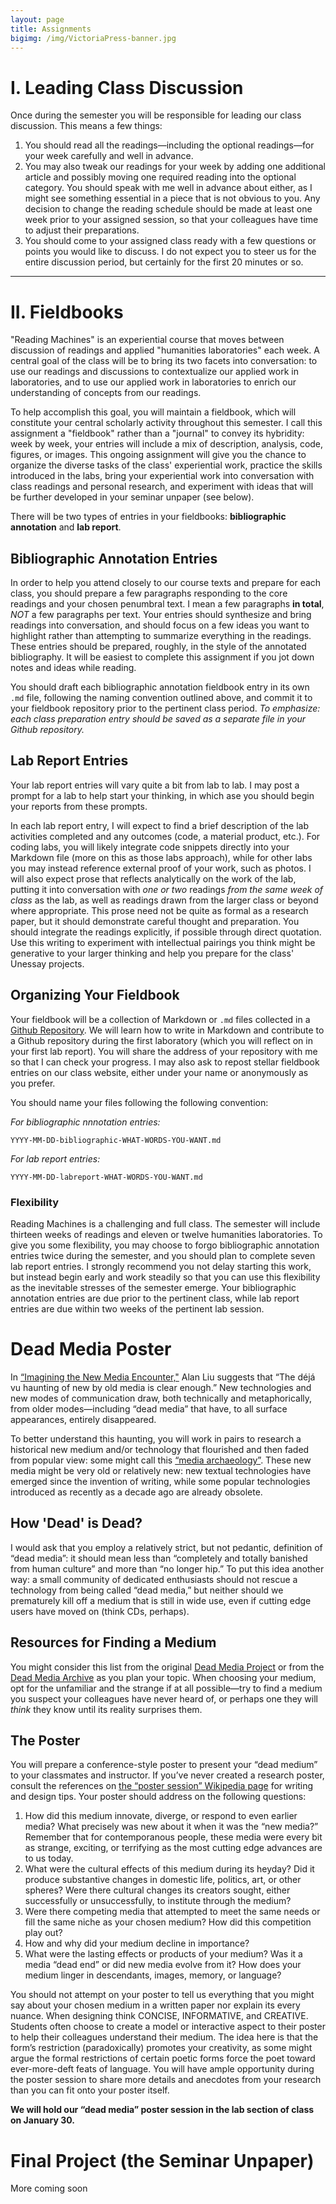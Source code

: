 ```yaml
---
layout: page
title: Assignments
bigimg: /img/VictoriaPress-banner.jpg
---
```


# I. Leading Class Discussion

Once during the semester you will be responsible for leading our class discussion. This means a few things:

1. You should read all the readings—including the optional readings—for your week carefully and well in advance.
2. You may also tweak our readings for your week by adding one additional article and possibly moving one required reading into the optional category. You should speak with me well in advance about either, as I might see something essential in a piece that is not obvious to you. Any decision to change the reading schedule should be made at least one week prior to your assigned session, so that your colleagues have time to adjust their preparations.
3. You should come to your assigned class ready with a few questions or points you would like to discuss. I do not expect you to steer us for the entire discussion period, but certainly for the first 20 minutes or so.

---

# II. Fieldbooks

"Reading Machines" is an experiential course that moves between discussion of readings and applied "humanities laboratories" each week. A central goal of the class will be to bring its two facets into conversation: to use our readings and discussions to contextualize our applied work in laboratories, and to use our applied work in laboratories to enrich our understanding of concepts from our readings. 

To help accomplish this goal, you will maintain a fieldbook, which will constitute your central scholarly activity throughout this semester. I call this assignment a "fieldbook" rather than a "journal" to convey its hybridity: week by week, your entries will include a mix of description, analysis, code, figures, or images. This ongoing assignment will give you the chance to organize the diverse tasks of the class' experiential work, practice the skills introduced in the labs, bring your experiential work into conversation with class readings and personal research, and experiment with ideas that will be further developed in your seminar unpaper (see below). 

There will be two types of entries in your fieldbooks: **bibliographic annotation** and **lab report**.  

## Bibliographic Annotation Entries

In order to help you attend closely to our course texts and prepare for each class, you should prepare a few paragraphs responding to the core readings and your chosen penumbral text. I mean a few paragraphs **in total**, *NOT* a few paragraphs per text. Your entries should synthesize and bring readings into conversation, and should focus on a few ideas you want to highlight rather than attempting to summarize everything in the readings. These entries should be prepared, roughly, in the style of the annotated bibliography. It will be easiest to complete this assignment if you jot down notes and ideas while reading.  

You should draft each bibliographic annotation fieldbook entry in its own `.md` file, following the naming convention outlined above, and commit it to your fieldbook repository prior to the pertinent class period. *To emphasize: each class preparation entry should be saved as a separate file in your Github repository.*

## Lab Report Entries

Your lab report entries will vary quite a bit from lab to lab. I may post a prompt for a lab to help start your thinking, in which ase you should begin your reports from these prompts. 

In each lab report entry, I will expect to find a brief  description of the lab activities completed and any outcomes (code, a material product, etc.). For coding labs, you will likely integrate code snippets directly into your Markdown file (more on this as those labs approach), while for other labs you may instead reference external proof of your work, such as photos. I will also expect prose that reflects analytically on the work of the lab, putting it into conversation with *one or two* readings *from the same week of class* as the lab, as well as readings drawn from the larger class or beyond where appropriate. This prose need not be quite as formal as a research paper, but it should demonstrate careful thought and preparation. You should integrate the readings explicitly, if possible through direct quotation. Use this writing to experiment with intellectual pairings you think might be generative to your larger thinking and help you prepare for the class' Unessay projects.

## Organizing Your Fieldbook

Your fieldbook will be a collection of Markdown or `.md` files collected in a [Github Repository](https://github.com/). We will learn how to write in Markdown and contribute to a Github repository during the first laboratory (which you will reflect on in your first lab report). You will share the address of your repository with me so that I can check your progress. I may also ask to repost stellar fieldbook entries on our class website, either under your name or anonymously as you prefer.

You should name your files following the following convention:

*For bibliographic nnnotation entries:*

`YYYY-MM-DD-bibliographic-WHAT-WORDS-YOU-WANT.md`

*For lab report entries:*

`YYYY-MM-DD-labreport-WHAT-WORDS-YOU-WANT.md`

### Flexibility

Reading Machines is a challenging and full class. The semester will include thirteen weeks of readings and eleven or twelve humanities laboratories. To give you some flexibility, you may choose to forgo bibliographic annotation entries twice during the semester, and you should plan to complete seven lab report entries. I strongly recommend you not delay starting this work, but instead begin early and work steadily so that you can use this flexibility as the inevitable stresses of the semester emerge. Your bibliographic annotation entries are due prior to the pertinent class, while lab report entries are due within two weeks of the pertinent lab session.

# Dead Media Poster

In [“Imagining the New Media Encounter,"](http://www.digitalhumanities.org/companion/view?docId=blackwell/9781405148641/9781405148641.xml&chunk.id=ss1-3-1&toc.depth=1&toc.id=ss1-3-1&brand=9781405148641_brand) Alan Liu suggests that “The déjá vu haunting of new by old media is clear enough.” New technologies and new modes of communication draw, both technically and metaphorically, from older modes—including “dead media” that have, to all surface appearances, entirely disappeared.

To better understand this haunting, you will work in pairs to research a historical new medium and/or technology that flourished and then faded from popular view: some might call this [“media archaeology”](http://mediaarchaeologylab.com/). These new media might be very old or relatively new: new textual technologies have emerged since the invention of writing, while some popular technologies introduced as recently as a decade ago are already obsolete. 

## How 'Dead' is Dead?

I would ask that you employ a relatively strict, but not pedantic, definition of “dead media”: it should mean less than “completely and totally banished from human culture” and more than “no longer hip.” To put this idea another way: a small community of dedicated enthusiasts should not rescue a technology from being called “dead media,” but neither should we prematurely kill off a medium that is still in wide use, even if cutting edge users have moved on (think CDs, perhaps).

## Resources for Finding a Medium

You might consider this list from the original [Dead Media Project](http://www.deadmedia.org/notes/index-numeric.html) or from the [Dead Media Archive](http://cultureandcommunication.org/deadmedia/index.php/Main_Page) as you plan your topic. When choosing your medium, opt for the unfamiliar and the strange if at all possible—try to find a medium you suspect your colleagues have never heard of, or perhaps one they will *think* they know until its reality surprises them.

## The Poster

You will prepare a conference-style poster to present your “dead medium” to your classmates and instructor. If you’ve never created a research poster, consult the references on [the “poster session” Wikipedia page](http://en.wikipedia.org/wiki/Poster_session) for writing and design tips. Your poster should address on the following questions:

1. How did this medium innovate, diverge, or respond to even earlier media? What precisely was new about it when it was the “new media?” Remember that for contemporanous people, these media were every bit as strange, exciting, or terrifying as the most cutting edge advances are to us today.
2. What were the cultural effects of this medium during its heyday? Did it produce substantive changes in domestic life, politics, art, or other spheres? Were there cultural changes its creators sought, either successfully or unsuccessfully, to institute through the medium?
3. Were there competing media that attempted to meet the same needs or fill the same niche as your chosen medium? How did this competition play out?
4. How and why did your medium decline in importance?
5. What were the lasting effects or products of your medium? Was it a media “dead end” or did new media evolve from it? How does your medium linger in descendants, images, memory, or language?

You should not attempt on your poster to tell us everything that you might say about your chosen medium in a written paper nor explain its every nuance. When designing think CONCISE, INFORMATIVE, and CREATIVE. Students often choose to create a model or interactive aspect to their poster to help their colleagues understand their medium. The idea here is that the form’s restriction (paradoxically) promotes your creativity, as some might argue the formal restrictions of certain poetic forms force the poet toward ever-more-deft feats of language. You will have ample opportunity during the poster session to share more details and anecdotes from your research than you can fit onto your poster itself.

**We will hold our “dead media” poster session in the lab section of class on January 30.**

# Final Project (the Seminar Unpaper)

More coming soon